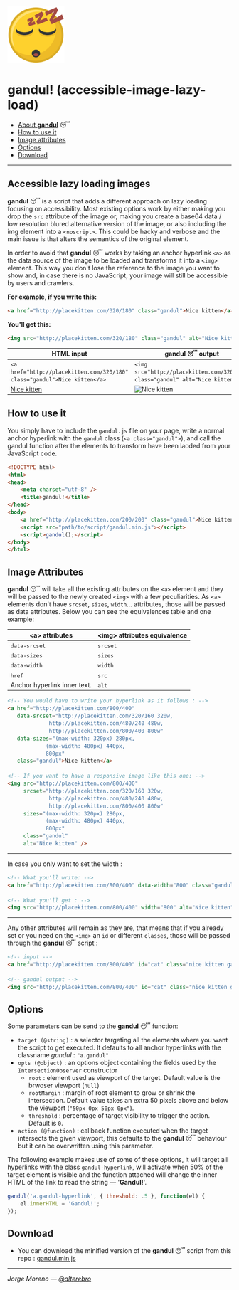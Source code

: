<img src="gandul.png" alt="gandul" width="128" />

# **gandul!** (accessible-image-lazy-load)

- [About **gandul**](#intro) 😴
- [How to use it](#howto)
- [Image attributes](#attributes)
- [Options](#options)
- [Download](#download)

---

## Accessible lazy loading images <a name="intro"></a>

**gandul** 😴 is a script that adds a different approach on lazy loading focusing on accessibility. Most existing options work by either making you drop the `src` attribute of the image or, making you create a base64 data / low resolution blured alternative version of the image, or also including the img element into a `<noscript>`. This could be hacky and verbose and the main issue is that alters the semantics of the original element.

In order to avoid that **gandul** 😴 works by taking an anchor hyperlink `<a>` as the data source of the image to be loaded and transforms it into a `<img>` element. This way you don't lose the reference to the image you want to show and, in case there is no JavaScript, your image will still be accessible by users and crawlers.

**For example, if you write this:**

```html
<a href="http://placekitten.com/320/180" class="gandul">Nice kitten</a>
```

**You'll get this:**

```html
<img src="http://placekitten.com/320/180" class="gandul" alt="Nice kitten" />
```

<table>
<thead>
    <tr>  
        <th>HTML input</th>
        <th>gandul 😴 output</th>
    </tr>  
</thead>
<tbody>
    <tr>
        <td><code>&lt;a href="http://placekitten.com/320/180" class="gandul"&gt;Nice kitten&lt;/a&gt;</code></td>
        <td><code>&lt;img src="http://placekitten.com/320/180" class="gandul" alt="Nice kitten" /&gt;</code></td>
    </tr>
    <tr>
        <td><a href="http://placekitten.com/320/180" class="gandul">Nice kitten</a></td>
        <td><img src="http://placekitten.com/320/180" class="gandul" alt="Nice kitten" /></td>
    </tr>
</tbody>
</table>

## How to use it <a name="howto"></a>

You simply have to include the `gandul.js` file on your page, write a normal anchor hyperlink with the `gandul` class (`<a class="gandul">`), and call the gandul function after the elements to transform have been laoded from your JavaScript code.

```html
<!DOCTYPE html>
<html>
<head>
    <meta charset="utf-8" />
    <title>gandul!</title>
</head>
<body>
	<a href="http://placekitten.com/200/200" class="gandul">Nice kitten</a>
	<script src="path/to/script/gandul.min.js"></script>
	<script>gandul();</script>
</body>
</html>
```

## Image Attributes <a name="attributes"></a>

**gandul** 😴 will take all the existing attributes on the `<a>` element and they will be passed to the newly created `<img>` with a few peculiarities. As `<a>` elements don't have `srcset`, `sizes`, `width`... attributes, those will be passed as data attributes. Below you can see the equivalences table and one example:

| &lt;a&gt; attributes | &lt;img&gt; attributes equivalence  |
|----------------------|-------------|
| `data-srcset`    		| `srcset` 	|
| `data-sizes`     		| `sizes`  	|
| `data-width`     		| `width`  	|
| `href`     			| `src`  	|
| Anchor hyperlink inner text. | `alt` 	|


```html
<!-- You would have to write your hyperlink as it follows : -->
<a href="http://placekitten.com/800/400"
   data-srcset="http://placekitten.com/320/160 320w,
             http://placekitten.com/480/240 480w,
             http://placekitten.com/800/400 800w"
   data-sizes="(max-width: 320px) 280px,
            (max-width: 480px) 440px,
            800px"
   class="gandul">Nice kitten</a>

<!-- If you want to have a responsive image like this one: -->
<img src="http://placekitten.com/800/400"
	 srcset="http://placekitten.com/320/160 320w,
             http://placekitten.com/480/240 480w,
             http://placekitten.com/800/400 800w"
     sizes="(max-width: 320px) 280px,
            (max-width: 480px) 440px,
            800px"
     class="gandul"
     alt="Nice kitten" />

```
---

In case you only want to set the width :

```html
<!-- What you'll write: -->
<a href="http://placekitten.com/800/400" data-width="800" class="gandul">Nice kitten</a>

<!-- What you'll get : -->
<img src="http://placekitten.com/800/400" width="800" alt="Nice kitten" />
```
---

Any other attributes will remain as they are, that means that if you already set or you need on the `<img>` an `id` or different `classes`, those will be passed through the **gandul** 😴 script :

```html
<!-- input -->
<a href="http://placekitten.com/800/400" id="cat" class="nice kitten gandul">Nice kitten</a>

<!-- gandul output -->
<img src="http://placekitten.com/800/400" id="cat" class="nice kitten gandul">Nice kitten</a>
```

## Options <a name="options"></a>

Some parameters can be send to the **gandul** 😴 function:

- `target (@string)` : a selector targeting all the elements where you want the script to get executed. It defaults to all anchor hyperlinks with the classname *gandul* : `"a.gandul"`
- `opts (@object)` : an options object containing the fields used by the `IntersectionObserver` constructor
    * `root` : element used as viewport of the target. Default value is the brwoser viewport (`null`)
    * `rootMargin` : margin of root element to grow or shrink the intersection. Default value takes an extra 50 pixels above and below the viewport (`"50px 0px 50px 0px"`).
    * `threshold` : percentage of target visibility to trigger the action. Default is `0`.
- `action (@function)` : callback function executed when the target intersects the given viewport, this defaults to the **gandul** 😴 behaviour but it can be overwritten using this parameter.

The following example makes use of some of these options, it will target all hyperlinks with the class `gandul-hyperlink`, will activate when 50% of the target element is visible and the function attached will change the inner HTML of the link to read the string — '**Gandul!**'.

```javascript
gandul('a.gandul-hyperlink', { threshold: .5 }, function(el) {
    el.innerHTML = 'Gandul!';
});
```

## Download <a name="download"></a>

- You can download the minified version of the **gandul** 😴 script from this repo : [gandul.min.js](dist/gandul.min.js)

---

*Jorge Moreno — [@alterebro](https://twitter.com/alterebro)*
